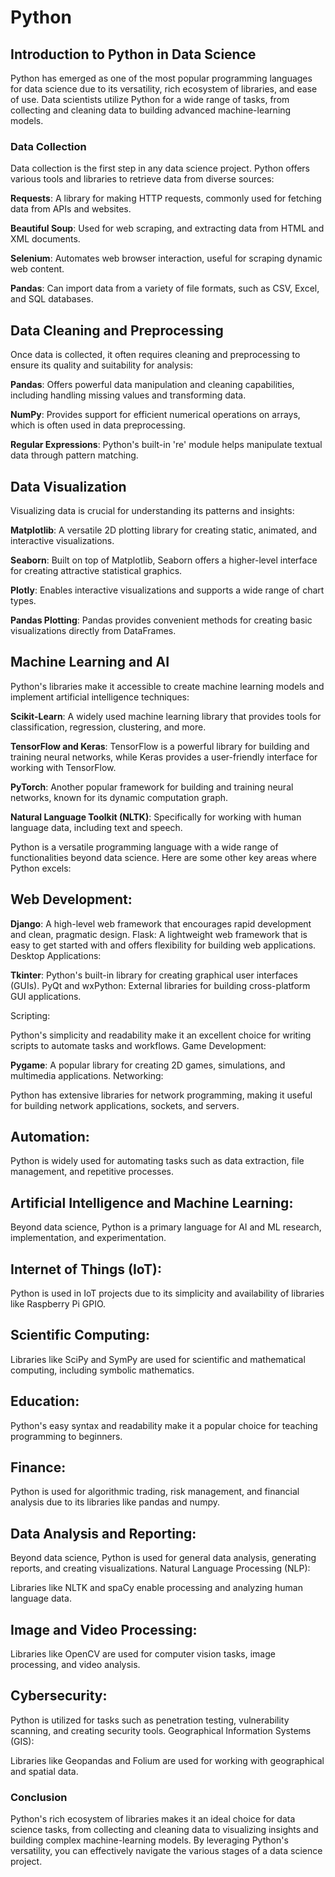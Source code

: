 # Python

## Introduction to Python in Data Science
Python has emerged as one of the most popular programming languages for data science due to its versatility, rich ecosystem of libraries, and ease of use. Data scientists utilize Python for a wide range of tasks, from collecting and cleaning data to building advanced machine-learning models.

### Data Collection

Data collection is the first step in any data science project. Python offers various tools and libraries to retrieve data from diverse sources:

**Requests**: A library for making HTTP requests, commonly used for fetching data from APIs and websites.

**Beautiful Soup**: Used for web scraping, and extracting data from HTML and XML documents.

**Selenium**: Automates web browser interaction, useful for scraping dynamic web content.

**Pandas**: Can import data from a variety of file formats, such as CSV, Excel, and SQL databases.


## Data Cleaning and Preprocessing
Once data is collected, it often requires cleaning and preprocessing to ensure its quality and suitability for analysis:

**Pandas**: Offers powerful data manipulation and cleaning capabilities, including handling missing values and transforming data.

**NumPy**: Provides support for efficient numerical operations on arrays, which is often used in data preprocessing.

**Regular Expressions**: Python's built-in 're' module helps manipulate textual data through pattern matching.


## Data Visualization
Visualizing data is crucial for understanding its patterns and insights:

**Matplotlib**: A versatile 2D plotting library for creating static, animated, and interactive visualizations.

**Seaborn**: Built on top of Matplotlib, Seaborn offers a higher-level interface for creating attractive statistical graphics.

**Plotly**: Enables interactive visualizations and supports a wide range of chart types.

**Pandas Plotting**: Pandas provides convenient methods for creating basic visualizations directly from DataFrames.


## Machine Learning and AI
Python's libraries make it accessible to create machine learning models and implement artificial intelligence techniques:

**Scikit-Learn**: A widely used machine learning library that provides tools for classification, regression, clustering, and more.

**TensorFlow and Keras**: TensorFlow is a powerful library for building and training neural networks, while Keras provides a user-friendly interface for working with TensorFlow.

**PyTorch**: Another popular framework for building and training neural networks, known for its dynamic computation graph.

**Natural Language Toolkit (NLTK)**: Specifically for working with human language data, including text and speech.

Python is a versatile programming language with a wide range of functionalities beyond data science. Here are some other key areas where Python excels:

## Web Development:

**Django**: A high-level web framework that encourages rapid development and clean, pragmatic design.
Flask: A lightweight web framework that is easy to get started with and offers flexibility for building web applications.
Desktop Applications:

**Tkinter**: Python's built-in library for creating graphical user interfaces (GUIs).
PyQt and wxPython: External libraries for building cross-platform GUI applications.

Scripting:

Python's simplicity and readability make it an excellent choice for writing scripts to automate tasks and workflows.
Game Development:

**Pygame**: A popular library for creating 2D games, simulations, and multimedia applications.
Networking:

Python has extensive libraries for network programming, making it useful for building network applications, sockets, and servers.

## Automation:

Python is widely used for automating tasks such as data extraction, file management, and repetitive processes.

## Artificial Intelligence and Machine Learning:

Beyond data science, Python is a primary language for AI and ML research, implementation, and experimentation.

## Internet of Things (IoT):

Python is used in IoT projects due to its simplicity and availability of libraries like Raspberry Pi GPIO.

## Scientific Computing:

Libraries like SciPy and SymPy are used for scientific and mathematical computing, including symbolic mathematics.
## Education:

Python's easy syntax and readability make it a popular choice for teaching programming to beginners.
## Finance:

Python is used for algorithmic trading, risk management, and financial analysis due to its libraries like pandas and numpy.
## Data Analysis and Reporting:

Beyond data science, Python is used for general data analysis, generating reports, and creating visualizations.
Natural Language Processing (NLP):

Libraries like NLTK and spaCy enable processing and analyzing human language data.
## Image and Video Processing:

Libraries like OpenCV are used for computer vision tasks, image processing, and video analysis.
## Cybersecurity:

Python is utilized for tasks such as penetration testing, vulnerability scanning, and creating security tools.
Geographical Information Systems (GIS):

Libraries like Geopandas and Folium are used for working with geographical and spatial data.
### Conclusion
Python's rich ecosystem of libraries makes it an ideal choice for data science tasks, from collecting and cleaning data to visualizing insights and building complex machine-learning models. By leveraging Python's versatility, you can effectively navigate the various stages of a data science project.


